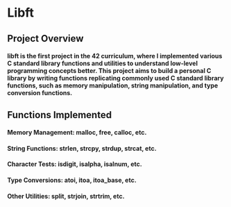 # Libft


## Project Overview

#### libft is the first project in the 42 curriculum, where I implemented various C standard library functions and utilities to understand low-level programming concepts better. This project aims to build a personal C library by writing functions replicating commonly used C standard library functions, such as memory manipulation, string manipulation, and type conversion functions.

## Functions Implemented

#### Memory Management: malloc, free, calloc, etc.
#### String Functions: strlen, strcpy, strdup, strcat, etc.
#### Character Tests: isdigit, isalpha, isalnum, etc.
#### Type Conversions: atoi, itoa, itoa_base, etc.
#### Other Utilities: split, strjoin, strtrim, etc.
